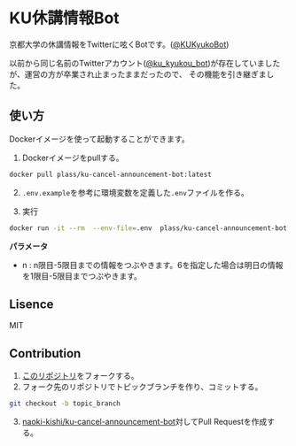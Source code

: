 # KU休講情報Bot
京都大学の休講情報をTwitterに呟くBotです。([@KUKyukoBot](https://twitter.com/KUKyukoBot))

以前から同じ名前のTwitterアカウント([@ku_kyukou_bot](https://twitter.com/ku_kyukou_bot))が存在していましたが、運営の方が卒業され止まったままだったので、
その機能を引き継ぎました。


## 使い方
Dockerイメージを使って起動することができます。


1. Dockerイメージをpullする。
```bash
docker pull plass/ku-cancel-announcement-bot:latest
``` 

2. `.env.example`を参考に環境変数を定義した`.env`ファイルを作る。

3. 実行
```bash
docker run -it --rm  --env-file=.env  plass/ku-cancel-announcement-bot [N]
```

**パラメータ**
- n : n限目-5限目までの情報をつぶやきます。6を指定した場合は明日の情報を1限目-5限目までつぶやきます。

## Lisence
MIT

## Contribution

1. [このリポジトリ](https://github.com/naoki-kishi/ku-cancel-announcement-bot)をフォークする。
2. フォーク先のリポジトリでトピックブランチを作り、コミットする。
```bash
git checkout -b topic_branch
```
3. [naoki-kishi/ku-cancel-announcement-bot](https://github.com/naoki-kishi/ku-cancel-announcement-bot)対してPull Requestを作成する。
